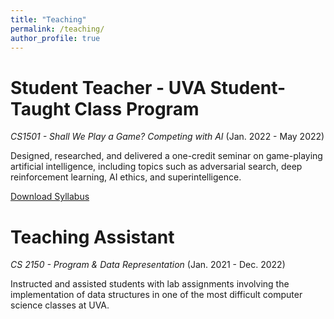 ```yaml
---
title: "Teaching"
permalink: /teaching/
author_profile: true
---
```

# Student Teacher - UVA Student-Taught Class Program
*CS1501 - Shall We Play a Game? Competing with AI* (Jan. 2022 - May 2022)

Designed, researched, and delivered a one-credit seminar on game-playing artificial intelligence, including topics such as adversarial search, deep reinforcement learning, AI ethics, and superintelligence.

[Download Syllabus](http://zacharyyahn.github.io/files/CS1501Syllabus.pdf)

# Teaching Assistant
*CS 2150 - Program & Data Representation* (Jan. 2021 - Dec. 2022)

Instructed and assisted students with lab assignments involving the implementation of data structures in one of the most difficult computer science classes at UVA.
